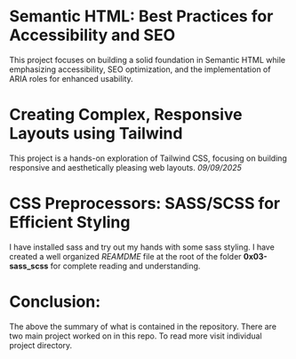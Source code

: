 # Semantic HTML: Best Practices for Accessibility and SEO
This project focuses on building a solid foundation in Semantic HTML while emphasizing accessibility, SEO optimization, and the implementation of ARIA roles for enhanced usability.
# Creating Complex, Responsive Layouts using Tailwind
This project is a hands-on exploration of Tailwind CSS, focusing on building responsive and aesthetically pleasing web layouts.
                                _09/09/2025_
# CSS Preprocessors: SASS/SCSS for Efficient Styling
I have installed sass and try out my hands with some sass styling. I have created a well organized _REAMDME_ file at the root of the folder **0x03-sass_scss** for complete reading and understanding.
# Conclusion:
The above the summary of what is contained in the repository.
There are two main project worked on in this repo.
To read more visit individual project directory.